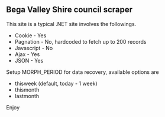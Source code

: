 Bega Valley Shire council scraper
---------------------------------

This site is a typical .NET site involves the followings.
* Cookie - Yes
* Pagnation - No, hardcoded to fetch up to 200 records
* Javascript - No
* Ajax - Yes
* JSON - Yes

Setup MORPH_PERIOD for data recovery, available options are
* thisweek (default, today - 1 week)
* thismonth
* lastmonth

Enjoy

